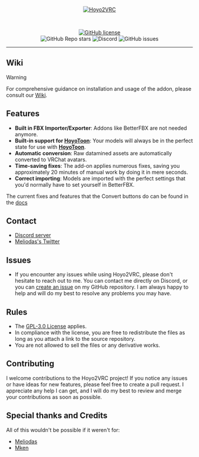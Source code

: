 <br>
<p align="center">
    <a href="https://github.com/Melioli/Hoyo2VRC"><img src="https://hoyotoon.com/images/Hoyo2VRCBanner.png" alt="Hoyo2VRC"/></a>
</p><br>

<p align="center">
    <a href="https://github.com/Melioli/Hoyo2VRC/blob/main/LICENSE"><img alt="GitHub license" src="https://img.shields.io/badge/License-GPL--3.0-702963?style=for-the-badge"></a><br>
    <img alt="GitHub Repo stars" src="https://img.shields.io/github/stars/Melioli/Hoyo2VRC?style=for-the-badge"
"></a>
    <img alt="Discord" src="https://img.shields.io/discord/1129811149416824934?style=for-the-badge"
"></a>
    <img alt="GitHub issues" src="https://img.shields.io/github/issues/Melioli/Hoyo2VRC?style=for-the-badge"
"></a>
</p>

---

## Wiki

> [!WARNING]
> For comprehensive guidance on installation and usage of the addon, please consult our [Wiki](https://docs.hoyotoon.com/category/hoyo2vrc).

## Features

- **Built in FBX Importer/Exporter**: Addons like BetterFBX are not needed anymore.
- **Built-in support for [HoyoToon](https://github.com/Melioli/HoyoToon)**: Your models will always be in the perfect state for use with **[HoyoToon](https://github.com/Melioli/HoyoToon)**.
- **Automatic conversion**: Raw datamined assets are automatically converted to VRChat avatars.
- **Time-saving fixes**: The add-on applies numerous fixes, saving you approximately 20 minutes of manual work by doing it in mere seconds.
- **Correct importing**: Models are imported with the perfect settings that you'd normally have to set yourself in BetterFBX.

The current fixes and features that the Convert buttons do can be found in the [docs](https://docs.hoyotoon.com/Hoyo2VRC/Features)

## Contact

- [Discord server](https://discord.gg/meliverse)
- [Meliodas's Twitter](https://twitter.com/Meliodas7DL)

## Issues

- If you encounter any issues while using Hoyo2VRC, please don't hesitate to reach out to me. You can contact me directly on Discord, or you can [create an issue](https://github.com/Melioli/Hoyo2VRC/issues/new/choose) on my GitHub repository. I am always happy to help and will do my best to resolve any problems you may have.

## Rules

- The [GPL-3.0 License](https://github.com/Melioli/Hoyo2VRC/blob/main/LICENSE) applies.
- In compliance with the license, you are free to redistribute the files as long as you attach a link to the source repository.
- You are not allowed to sell the files or any derivative works.

## Contributing

I welcome contributions to the Hoyo2VRC project! If you notice any issues or have ideas for new features, please feel free to create a pull request. I appreciate any help I can get, and I will do my best to review and merge your contributions as soon as possible.

## Special thanks and Credits

All of this wouldn't be possible if it weren't for:

- [Meliodas](https://github.com/Melioli)
- [Mken](https://github.com/michael-gh1)
